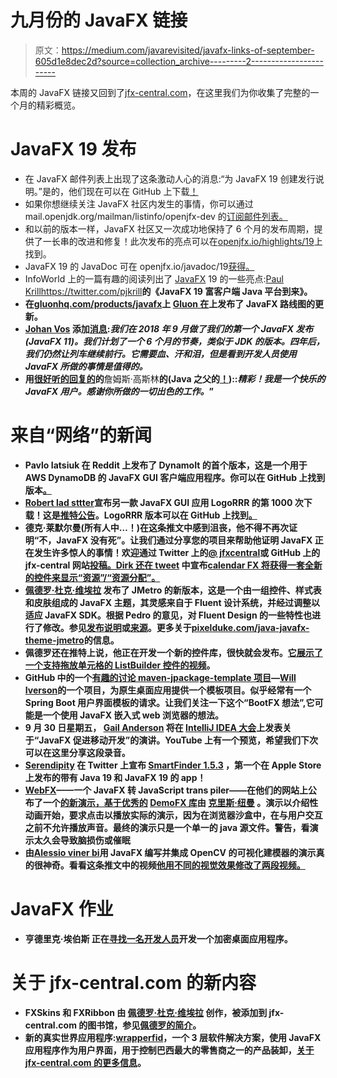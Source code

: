 # 九月份的 JavaFX 链接

> 原文：<https://medium.com/javarevisited/javafx-links-of-september-605d1e8dec2d?source=collection_archive---------2----------------------->

本周的 JavaFX 链接又回到了[jfx-central.com](https://www.jfx-central.com/home)，在这里我们为你收集了完整的一个月的精彩概览。

# JavaFX 19 发布

*   在 JavaFX 邮件列表上出现了这条激动人心的消息:“为 JavaFX 19 创建发行说明。”是的，他们现在可以在 GitHub 上下载[！](https://github.com/openjdk/jfx/blob/205b7211bde0e468e81a135fe37952b7f2b11d45/doc-files/release-notes-19.md)
*   如果你想继续关注 JavaFX 社区内发生的事情，你可以通过 mail.openjdk.org/mailman/listinfo/openjfx-dev 的[订阅邮件列表。](https://mail.openjdk.org/mailman/listinfo/openjfx-dev)
*   和以前的版本一样，JavaFX 社区又一次成功地保持了 6 个月的发布周期，提供了一长串的改进和修复！此次发布的亮点可以在[openjfx.io/highlights/19](https://openjfx.io/highlights/19/)上找到。
*   JavaFX 19 的 JavaDoc 可在 openjfx.io/javadoc/19[获得。](https://openjfx.io/javadoc/19/)
*   InfoWorld 上的一篇有趣的阅读列出了 [JavaFX](/javarevisited/7-best-java-fx-online-courses-for-beginners-9e774ba6f996) 19 的一些亮点:[Paul Krill](https://www.infoworld.com/article/3673888/javafx-19-rich-client-java-platform-arrives.html)<https://twitter.com/pjkrill>**的《JavaFX 19 富客户端 Java 平台到来》。**
*   **在[gluonhq.com/products/javafx](https://gluonhq.com/products/javafx/)上 [**Gluon** 在](https://twitter.com/GluonHQ/status/1569648445157146626)上发布了 JavaFX 路线图的更新。**
*   **[**Johan Vos**](https://twitter.com/johanvos) 添加[消息](https://twitter.com/johanvos/status/1569682888915836928):*我们在 2018 年 9 月做了我们的第一个 JavaFX 发布(JavaFX 11)。我们计划了一个 6 个月的节奏，类似于 JDK 的版本。四年后，我们仍然让列车继续前行。它需要血、汗和泪，但是看到开发人员使用 JavaFX 所做的事情是值得的。***
*   **用[很好听的回复](https://twitter.com/errcraft/status/1569727660032692230)[的](https://twitter.com/errcraft)的**詹姆斯·高斯林**的(Java 之父的[！](https://en.wikipedia.org/wiki/James_Gosling))::*精彩！我是一个快乐的 JavaFX 用户。感谢你所做的一切出色的工作。*”**

# **来自“网络”的新闻**

*   ****Pavlo Iatsiuk** 在 Reddit 上发布了 DynamoIt 的首个版本，这是一个用于 AWS DynamoDB 的 JavaFX GUI 客户端应用程序。你可以在 GitHub 上找到版本[。](https://github.com/bykka/dynamoit/releases/tag/1.0.0)**
*   **[**Robert lad sttter**](https://twitter.com/rladstaetter)宣布另一款 JavaFX GUI 应用 LogoRRR 的第 1000 次下载！这是[推特公告](https://twitter.com/logorrr/status/1569565540657647616?t=S5FvS5QpVKCi1KWrME09JA&amp;s=09)。LogoRRR 版本可以在 GitHub 上找到[。](https://github.com/rladstaetter/LogoRRR/releases)**
*   **德克·莱默尔曼(所有人中…！)在这条推文中感到沮丧，他不得不再次证明“不，JavaFX 没有死”。让我们通过分享您的项目来帮助他证明 JavaFX 正在发生许多惊人的事情！欢迎通过 Twitter 上的[@ jfxcentral](https://twitter.com/jfxcentral)或 GitHub 上的 jfx-central 网站[投稿。Dirk 还在 tweet](https://github.com/dlsc-software-consulting-gmbh/jfxcentral-data) 中宣布[calendar FX 将获得一套全新的控件来显示“资源”/“资源分配”。](https://twitter.com/dlemmermann/status/1569721829572448256)**
*   **[**佩德罗·杜克·维埃拉**](https://twitter.com/P_Duke) 发布了 JMetro 的新版本，这是一个由一组控件、样式表和皮肤组成的 JavaFX 主题，其灵感来自于 Fluent 设计系统，并经过调整以适应 JavaFX SDK。根据 Pedro 的意见，对 Fluent Design 的一些特性也进行了修改。参见[发布说明](https://pixelduke.com/2022/09/08/jmetro-version-11-6-16-released/)或[来源](https://github.com/JFXtras/jfxtras-styles)。更多关于[pixelduke.com/java-javafx-theme-jmetro](https://pixelduke.com/java-javafx-theme-jmetro/)的信息。**
*   **佩德罗还在推特上说，他正在开发一个新的控件库，很快就会发布。[它展示了一个支持拖放单元格的 ListBuilder 控件的视频](https://twitter.com/P_Duke/status/1572593466286428161)。**
*   **GitHub 中的一个[有趣的讨论
    maven-jpackage-template 项目](https://github.com/wiverson/maven-jpackage-template/issues/75)—[**Will Iverson**](https://twitter.com/wiverson)的一个项目，为原生桌面应用提供一个模板项目。似乎经常有一个 Spring Boot 用户界面模板的请求。让我们关注一下这个“BootFX 想法”,它可能是一个使用 JavaFX 嵌入式 web 浏览器的想法。**
*   **9 月 30 日星期五， [**Gail Anderson**](https://twitter.com/gail_asgteach) 将在 [IntelliJ IDEA 大会](https://pages.jetbrains.com/intellij-idea-conf-2022)上发表关于“JavaFX 促进移动开发”的演讲。YouTube 上有一个预览，希望我们下次可以在这里分享这段录音。**
*   **[**Serendipity**](https://twitter.com/SerendigityInfo) 在 Twitter 上宣布 [SmartFinder 1.5.3](https://twitter.com/SerendigityInfo/status/1573611549335457793) ，第一个在 Apple Store 上发布的带有 Java 19 和 JavaFX 19 的 app！**
*   **[**WebFX**](https://twitter.com/WebFXProject)——一个 JavaFX 转 JavaScript trans piler——在他们的网站上公布了一个[的新演示，基于优秀的](https://demofx.webfx.dev/) [DemoFX 库](https://github.com/chriswhocodes/DemoFX)由 [**克里斯·纽曼**](https://twitter.com/chriswhocodes) 。演示以介绍性动画开始，要求点击以播放实际的演示，因为在浏览器沙盒中，在与用户交互之前不允许播放声音。最终的演示只是一个单一的 java 源文件。警告，看演示太久会导致脑损伤或催眠**
*   **由[**Alessio viner bi**](https://twitter.com/Alessio_Vinerbi)用 JavaFX 编写并集成 OpenCV 的可视化建模器的演示真的很神奇。看看这条推文中的视频[他用不同的视觉效果修改了两段视频。](https://twitter.com/Alessio_Vinerbi/status/1573971580409061376)**

# **JavaFX 作业**

*   **亨德里克·埃伯斯 正在[寻找一名开发人员](https://twitter.com/hendrikEbbers/status/1570026452355096576)开发一个加密桌面应用程序。**

# **关于 jfx-central.com 的新内容**

*   **FXSkins 和 FXRibbon 由 [**佩德罗·杜克·维埃拉**](https://twitter.com/P_Duke) 创作，被添加到 jfx-central.com 的图书馆，参见[佩德罗的简介](https://www.jfx-central.com/people/p.vieira)。**
*   **新的真实世界应用程序:[**wrapperfid**](https://twitter.com/wrapperrfid)，一个 3 层软件解决方案，使用 JavaFX 应用程序作为用户界面，用于控制巴西最大的零售商之一的产品装卸，[关于 jfx-central.com 的更多信息](https://www.jfx-central.com/real_world/wrapperrfid)。**